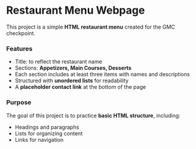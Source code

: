 # Restaurant Menu Webpage

This project is a simple **HTML restaurant menu** created for the GMC checkpoint.

### Features

- Title: to reflect the restaurant name
- Sections: **Appetizers, Main Courses, Desserts**
- Each section includes at least three items with names and descriptions
- Structured with **unordered lists** for readability
- A **placeholder contact link** at the bottom of the page

### Purpose

The goal of this project is to practice **basic HTML structure**, including:

- Headings and paragraphs
- Lists for organizing content
- Links for navigation
